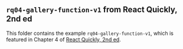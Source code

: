 ## `rq04-gallery-function-v1` from React Quickly, 2nd ed

This folder contains the example `rq04-gallery-function-v1`, which is featured in Chapter 4 of [React Quickly, 2nd ed](https://reactquickly.dev).
